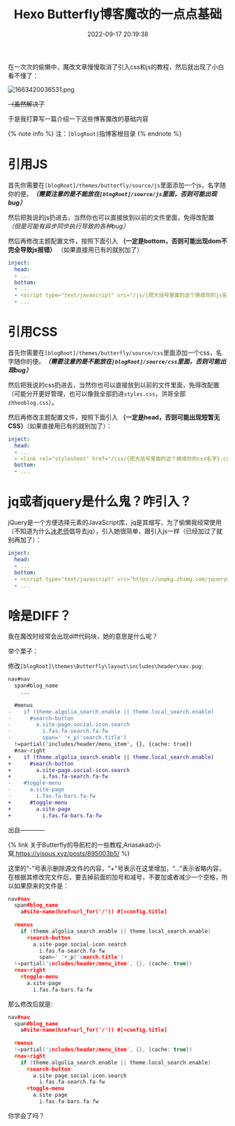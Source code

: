 ﻿---
title: Hexo Butterfly博客魔改的一点点基础
abbrlink: '583ff077'
date: 2022-09-17 20:19:38
tags: 
  - Hexo魔改
  - 干货教程
  - 推荐文章
categories:
  - Hexo魔改
swiper_index: 11
description: 新手必看
cover: https://bu.dusays.com/2022/10/06/633ecb6d3bd20.webp
updated: 2022-10-14 19:28:14
---


在一次次的偷懒中，魔改文章慢慢取消了引入css和js的教程，然后就出现了小白看不懂了：

![1663420036531.png](https://bu.dusays.com/2022/09/17/6325c685e3211.png)

~~（虽然解决了~~

于是我打算写一篇介绍一下这些博客魔改的基础内容

{% note info %}
注：`[blogRoot]`指博客根目录
{% endnote %}
# 引用JS

首先你需要在`[blogRoot]/themes/butterfly/source/js`里面添加一个js，名字随你的便。***（需要注意的是不能放在`[blogRoot]/source/js`里面，否则可能出现bug）***

然后把我说的js扔进去，当然你也可以直接放到以前的文件里面，免得改配置 *（但是可能有异步同步执行导致的各种bug）*

然后再修改主题配置文件，按照下面引入 **（一定是bottom，否则可能出现dom不完全导致js报错）** （如果直接用已有的就别加了）

```yaml
inject:
  head:
  - ... 
  bottom:
  - ...
  - <script type="text/javascript" src="/js/{把大括号里面的这个换成你的js名字}.js"></script>
  - ...
```

# 引用CSS

首先你需要在`[blogRoot]/themes/butterfly/source/css`里面添加一个css，名字随你的便。***（需要注意的是不能放在`[blogRoot]/source/css`里面，否则可能出现bug）***

然后把我说的css扔进去，当然你也可以直接放到以前的文件里面，免得改配置（可能分开更好管理，也可以像我全部扔进`styles.css`，洪哥全部`zhheoblog.css`）。

然后再修改主题配置文件，按照下面引入 **（一定是head，否则可能出现短暂无CSS）**（如果直接用已有的就别加了）：

```yaml
inject:
  head:
  - ... 
  - <link rel="stylesheet" href="/css/{把大括号里面的这个换成你的css名字}.css">
  bottom:
  - ...
```

# jq或者jquery是什么鬼？咋引入？

jQuery是一个方便选择元素的JavaScript库，jq是其缩写，为了偷懒我经常使用（不知道为什么[冰老师](https://zfe.space)倡导去jq），引入她很简单，跟引入js一样（已经加过了就别再加了）：

```yaml
inject:
  head:
  - ... 
  bottom:
  - <script type="text/javascript" src="https://unpkg.zhimg.com/jquery@latest/dist/jquery.min.js"></script> #一定要放在所有引入的js前面！！！
  - ...
```

# 啥是DIFF？

我在魔改时经常会出现diff代码块，她的意思是什么呢？

举个栗子：

修改`[blogRoot]\themes\Butterfly\layout\includes\header\nav.pug`:
```diff
nav#nav
  span#blog_name
    ...
    
  #menus
-    if (theme.algolia_search.enable || theme.local_search.enable)
-      #search-button
-        a.site-page.social-icon.search
-          i.fas.fa-search.fa-fw
-          span=' '+_p('search.title')
  !=partial('includes/header/menu_item', {}, {cache: true})
  #nav-right
+    if (theme.algolia_search.enable || theme.local_search.enable)
+      #search-button
+        a.site-page.social-icon.search
+          i.fas.fa-search.fa-fw
-    #toggle-menu
-      a.site-page
-        i.fas.fa-bars.fa-fw
+      #toggle-menu
+        a.site-page
+          i.fas.fa-bars.fa-fw

```

出自————

{% link 关于Butterfly的导航栏的一些教程,Ariasakaの小窝,https://yisous.xyz/posts/895003b5/ %}

这里的“-”号表示删除源文件的内容，"+"号表示在这里增加，“...”表示省略内容，在根据其修改完文件后，要去掉前面的加号和减号，不要加或者减少一个空格，所以如果原来的文件是：

```c++
nav#nav
  span#blog_name
    a#site-name(href=url_for('/')) #[=config.title]
    
  #menus
    if (theme.algolia_search.enable || theme.local_search.enable)
      #search-button
        a.site-page.social-icon.search
          i.fas.fa-search.fa-fw
          span=' '+_p('search.title')
  !=partial('includes/header/menu_item', {}, {cache: true})
  #nav-right
    #toggle-menu
      a.site-page
        i.fas.fa-bars.fa-fw
```

那么修改后就是:

```c++
nav#nav
  span#blog_name
    a#site-name(href=url_for('/')) #[=config.title]
    
  #menus
  !=partial('includes/header/menu_item', {}, {cache: true})
  #nav-right
    if (theme.algolia_search.enable || theme.local_search.enable)
      #search-button
        a.site-page.social-icon.search
          i.fas.fa-search.fa-fw
      #toggle-menu
        a.site-page
          i.fas.fa-bars.fa-fw
```

你学会了吗？
